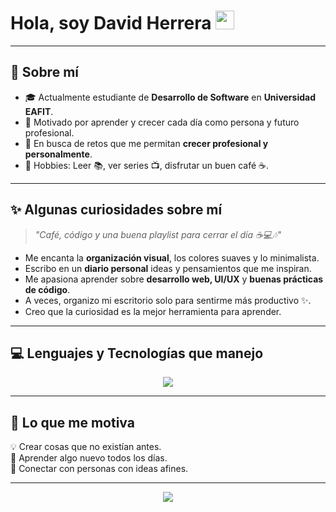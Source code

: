 <!-- Encabezado con animación de saludo -->
# Hola, soy David Herrera <img src="https://raw.githubusercontent.com/MartinHeinz/MartinHeinz/master/wave.gif" width="30px">

---

## 🧠 Sobre mí
- 🎓 Actualmente estudiante de **Desarrollo de Software** en **Universidad EAFIT**.
- 🚀 Motivado por aprender y crecer cada día como persona y futuro profesional.
- 🎯 En busca de retos que me permitan **crecer profesional y personalmente**.
- 🧩 Hobbies: Leer 📚, ver series 📺, disfrutar un buen café ☕.

---

## ✨ Algunas curiosidades sobre mí
> _"Café, código y una buena playlist para cerrar el día ☕💻🎶"_

- Me encanta la **organización visual**, los colores suaves y lo minimalista.
- Escribo en un **diario personal** ideas y pensamientos que me inspiran.
- Me apasiona aprender sobre **desarrollo web, UI/UX** y **buenas prácticas de código**.
- A veces, organizo mi escritorio solo para sentirme más productivo ✨.
- Creo que la curiosidad es la mejor herramienta para aprender.

---

## 💻 Lenguajes y Tecnologías que manejo
<p align="center">
  <img src="https://skillicons.dev/icons?i=html,css,js,ts,java,spring,tailwind,dotnet,mysql,postgres,csharp,react&theme=light" />
</p>

---

## 🎨 Lo que me motiva
💡 Crear cosas que no existían antes.  
🌱 Aprender algo nuevo todos los días.  
🤝 Conectar con personas con ideas afines.  

---

<!-- Línea final con separación visual -->
<p align="center">
  <img src="https://capsule-render.vercel.app/api?type=waving&color=gradient&height=100&section=footer"/>
</p>
